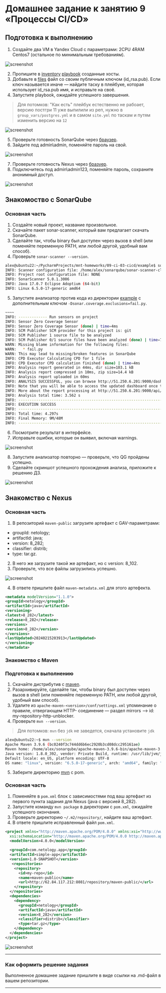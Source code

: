 # Домашнее задание к занятию 9 «Процессы CI/CD»

## Подготовка к выполнению

1. Создайте два VM в Yandex Cloud с параметрами: 2CPU 4RAM Centos7 (остальное по минимальным требованиям).

![screenshot](https://github.com/AlexeyD3/mnt-homeworks/blob/ci-03-cidi/09-ci-03-cicd/img/2024-02-15_22-32-21.png?raw=true)

2. Пропишите в [inventory](./infrastructure/inventory/cicd/hosts.yml) [playbook](./infrastructure/site.yml) созданные хосты.
3. Добавьте в [files](./infrastructure/files/) файл со своим публичным ключом (id_rsa.pub). Если ключ называется иначе — найдите таску в плейбуке, которая использует id_rsa.pub имя, и исправьте на своё.
4. Запустите playbook, ожидайте успешного завершения.

> Для потомков: "Как есть" плейбук естественно не рабоает, версию постгри 11 уже выпилили из реп, нужно в `group_vars/postgres.yml` и в самом `site.yml` по таскам и путям изменить версию на `12`

![screenshot](https://github.com/AlexeyD3/mnt-homeworks/blob/ci-03-cidi/09-ci-03-cicd/img/Screenshot%20from%202024-02-15%2022-49-07.png?raw=true)

5. Проверьте готовность SonarQube через [браузер](http://localhost:9000).
6. Зайдите под admin\admin, поменяйте пароль на свой.

![screenshot](https://github.com/AlexeyD3/mnt-homeworks/blob/ci-03-cidi/09-ci-03-cicd/img/Screenshot%20from%202024-02-15%2022-53-28.png?raw=true)

7.  Проверьте готовность Nexus через [бразуер](http://localhost:8081).
8. Подключитесь под admin\admin123, поменяйте пароль, сохраните анонимный доступ.

![screenshot](https://github.com/AlexeyD3/mnt-homeworks/blob/ci-03-cidi/09-ci-03-cicd/img/Screenshot%20from%202024-02-15%2022-58-43.png?raw=true)

## Знакомоство с SonarQube

### Основная часть

1. Создайте новый проект, название произвольное.
2. Скачайте пакет sonar-scanner, который вам предлагает скачать SonarQube.
3. Сделайте так, чтобы binary был доступен через вызов в shell (или поменяйте переменную PATH, или любой другой, удобный вам способ).
4. Проверьте `sonar-scanner --version`.

```bash
alex@ubuntu22:~/PycharmProjects/mnt-homeworks/09-ci-03-cicd/example$ sonar-scanner --version
INFO: Scanner configuration file: /home/alex/sonarqube/sonar-scanner-cli-5.0.1.3006-linux/conf/sonar-scanner.properties
INFO: Project root configuration file: NONE
INFO: SonarScanner 5.0.1.3006
INFO: Java 17.0.7 Eclipse Adoptium (64-bit)
INFO: Linux 6.5.0-17-generic amd64
```


5. Запустите анализатор против кода из директории [example](./example) с дополнительным ключом `-Dsonar.coverage.exclusions=fail.py`.
```bash
~~~~
INFO: ------------- Run sensors on project
INFO: Sensor Zero Coverage Sensor
INFO: Sensor Zero Coverage Sensor (done) | time=4ms
INFO: SCM Publisher SCM provider for this project is: git
INFO: SCM Publisher 1 source file to be analyzed
INFO: SCM Publisher 0/1 source files have been analyzed (done) | time=79ms
WARN: Missing blame information for the following files:
WARN:   * fail.py
WARN: This may lead to missing/broken features in SonarQube
INFO: CPD Executor Calculating CPD for 1 file
INFO: CPD Executor CPD calculation finished (done) | time=4ms
INFO: Analysis report generated in 44ms, dir size=103.1 kB
INFO: Analysis report compressed in 10ms, zip size=14.4 kB
INFO: Analysis report uploaded in 60ms
INFO: ANALYSIS SUCCESSFUL, you can browse http://51.250.6.201:9000/dashboard?id=Netology
INFO: Note that you will be able to access the updated dashboard once the server has processed the submitted analysis report
INFO: More about the report processing at http://51.250.6.201:9000/api/ce/task?id=AY2uc1-shvyzIkSYNpBN
INFO: Analysis total time: 3.562 s
INFO: ------------------------------------------------------------------------
INFO: EXECUTION SUCCESS
INFO: ------------------------------------------------------------------------
INFO: Total time: 4.297s
INFO: Final Memory: 9M/48M
INFO: ------------------------------------------------------------------------

```
6. Посмотрите результат в интерфейсе.
7. Исправьте ошибки, которые он выявил, включая warnings.

![screenshot](https://github.com/AlexeyD3/mnt-homeworks/blob/ci-03-cidi/09-ci-03-cicd/img/Screenshot%20from%202024-02-15%2023-15-51.png?raw=true)

8. Запустите анализатор повторно — проверьте, что QG пройдены успешно.
9. Сделайте скриншот успешного прохождения анализа, приложите к решению ДЗ.

![screenshot](https://github.com/AlexeyD3/mnt-homeworks/blob/ci-03-cidi/09-ci-03-cicd/img/Screenshot%20from%202024-02-15%2023-27-23.png?raw=true)

## Знакомство с Nexus

### Основная часть

1. В репозиторий `maven-public` загрузите артефакт с GAV-параметрами:

 *    groupId: netology;
 *    artifactId: java;
 *    version: 8_282;
 *    classifier: distrib;
 *    type: tar.gz.
   
2. В него же загрузите такой же артефакт, но с version: 8_102.
3. Проверьте, что все файлы загрузились успешно.

![screenshot](https://github.com/AlexeyD3/mnt-homeworks/blob/ci-03-cidi/09-ci-03-cicd/img/Screenshot%20from%202024-02-15%2023-59-48.png?raw=true)

4. В ответе пришлите файл `maven-metadata.xml` для этого артефекта.
```xml
<metadata modelVersion="1.1.0">
<groupId>netology</groupId>
<artifactId>java</artifactId>
<versioning>
<latest>8_282</latest>
<release>8_282</release>
<versions>
<version>8_282</version>
</versions>
<lastUpdated>20240215203913</lastUpdated>
</versioning>
</metadata>
```

### Знакомство с Maven

### Подготовка к выполнению

1. Скачайте дистрибутив с [maven](https://maven.apache.org/download.cgi).
2. Разархивируйте, сделайте так, чтобы binary был доступен через вызов в shell (или поменяйте переменную PATH, или любой другой, удобный вам способ).
3. Удалите из `apache-maven-<version>/conf/settings.xml` упоминание о правиле, отвергающем HTTP- соединение — раздел mirrors —> id: my-repository-http-unblocker.
4. Проверьте `mvn --version`.
> Для потомков: `mvn` без `jdk` не заведется, сначала установите `jdk`

```bash
alex@ubuntu22:~$ mvn --version
Apache Maven 3.9.6 (bc0240f3c744dd6b6ec2920b3cd08dcc295161ae)
Maven home: /home/alex/sonarqube/apache-maven-3.9.6-bin/apache-maven-3.9.6
Java version: 1.8.0_392, vendor: Private Build, runtime: /usr/lib/jvm/java-8-openjdk-amd64/jre
Default locale: en_US, platform encoding: UTF-8
OS name: "linux", version: "6.5.0-17-generic", arch: "amd64", family: "unix"

```

5. Заберите директорию [mvn](./mvn) с pom.

### Основная часть

1. Поменяйте в `pom.xml` блок с зависимостями под ваш артефакт из первого пункта задания для Nexus (java с версией 8_282).
2. Запустите команду `mvn package` в директории с `pom.xml`, ожидайте успешного окончания.
3. Проверьте директорию `~/.m2/repository/`, найдите ваш артефакт.
4. В ответе пришлите исправленный файл `pom.xml`.

```xml
<project xmlns="http://maven.apache.org/POM/4.0.0" xmlns:xsi="http://www.w3.org/2001/XMLSchema-instance"
  xsi:schemaLocation="http://maven.apache.org/POM/4.0.0 http://maven.apache.org/xsd/maven-4.0.0.xsd">
  <modelVersion>4.0.0</modelVersion>
 
  <groupId>com.netology.app</groupId>
  <artifactId>simple-app</artifactId>
  <version>1.0-SNAPSHOT</version>
   <repositories>
    <repository>
      <id>my-repo</id>
      <name>maven-public</name>
      <url>http://62.84.117.212:8081/repository/maven-public/</url>
    </repository>
  </repositories>
  <dependencies>
    <dependency>
      <groupId>netology</groupId>
      <artifactId>java</artifactId>
      <version>8_282</version>
      <classifier>distrib</classifier>
      <type>tar.gz</type>
    </dependency>
  </dependencies>
</project>

```


![screenshot](https://github.com/AlexeyD3/mnt-homeworks/blob/ci-03-cidi/09-ci-03-cicd/img/Screenshot%20from%202024-02-16%2000-07-55.png?raw=true)

---

### Как оформить решение задания

Выполненное домашнее задание пришлите в виде ссылки на .md-файл в вашем репозитории.

---
